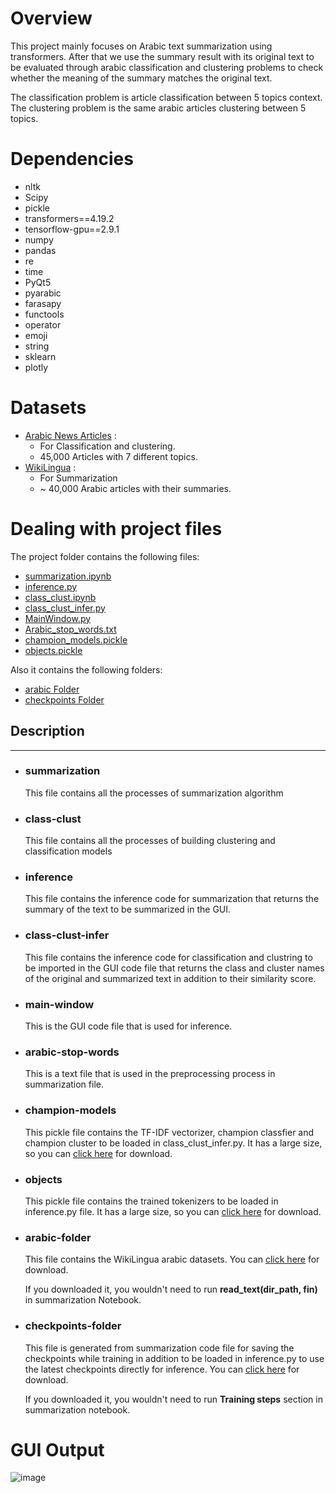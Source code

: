 # Overview

This project mainly focuses on Arabic text summarization using transformers.
After that we use the summary result with its original text to be
evaluated through arabic classification and clustering problems 
to check whether the meaning of the summary matches the original text.

The classification problem is article classification between 5 topics context.</br>
The clustering problem is the same arabic articles clustering between 5 topics.</br>


# Dependencies

- nltk
- Scipy
- pickle
- transformers==4.19.2
- tensorflow-gpu==2.9.1
- numpy
- pandas
- re
- time
- PyQt5
- pyarabic
- farasapy
- functools
- operator
- emoji
- string
- sklearn
- plotly

# Datasets

- [Arabic News Articles](https://www.kaggle.com/datasets/haithemhermessi/sanad-dataset) :
  - For Classification and clustering.
  - 45,000 Articles with 7 different topics.
- [WikiLingua](https://github.com/esdurmus/Wikilingua) :
  - For Summarization
  - ~ 40,000 Arabic articles with their summaries.

# Dealing with project files

The project folder contains the following files:

- [summarization.ipynb](#summarization)
- [inference.py](#inference)
- [class_clust.ipynb](#class-clust)
- [class_clust_infer.py](#class-clust-infer)
- [MainWindow.py](#main-window)
- [Arabic_stop_words.txt](#arabic-stop-words)
- [champion_models.pickle](#champion-models)
- [objects.pickle](#objects)

 Also it contains the following folders:

- [arabic Folder](#arabic-folder)
- [checkpoints Folder](#checkpoints-folder)

## Description

---

- ### **summarization**

    This file contains all the processes of summarization algorithm

- ### **class-clust**

    This file contains all the processes of building clustering and classification models

- ### **inference**

    This file contains the inference code for summarization that returns the summary of the text to be summarized in the GUI.

- ### **class-clust-infer**

    This file contains the inference code for classification and clustring to be imported in the GUI code file that returns the class and cluster names of the original and summarized text in addition to their similarity score.

- ### **main-window**

    This is the GUI code file that is used for inference.

- ### **arabic-stop-words**

    This is a text file that is used in the preprocessing process in summarization file.

- ### **champion-models**

    This pickle file contains the TF-IDF vectorizer, champion classfier and champion cluster to be loaded in class_clust_infer.py. It has a large size, so you can [click here](https://drive.google.com/uc?export=view&id=1uNF0miG1U0STR2WBRPUQY2AGDqIsOEes) for download.

- ### **objects**

    This pickle file contains the trained tokenizers to be loaded in inference.py file. It has a large size, so you can [click here](https://drive.google.com/uc?export=view&id=11iKqwXhQmKIeE0O967TpnAYAJrRILFVQ) for download.

- ### **arabic-folder**

    This file contains the WikiLingua arabic datasets. You can [click here](https://drive.google.com/uc?export=view&id=1tAgP9xR0iPuOYxYgGbPC0tm7lQW-UOtj) for download.

    If you downloaded it, you wouldn't need to run **read_text(dir_path, fin)** in summarization Notebook.

- ### **checkpoints-folder**

    This file is generated from summarization code file for saving the checkpoints while training in addition to be loaded in inference.py to use the latest checkpoints directly for inference. You can [click here](https://drive.google.com/uc?export=view&id=11kAuaZ_N3OpKM-ep6c3dup-kQ97cWm-e) for download.

    If you downloaded it, you wouldn't need to run **Training steps** section in summarization notebook.

# GUI Output
![image](https://drive.google.com/uc?export=view&id=1fg2912fPqHLKFrC5Z75Ldco8V3f_P7y4)
